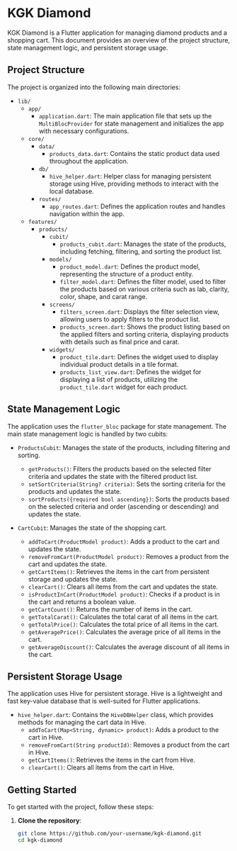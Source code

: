 # KGK Diamond

KGK Diamond is a Flutter application for managing diamond products and a shopping cart. This document provides an overview of the project structure, state management logic, and persistent storage usage.

## Project Structure

The project is organized into the following main directories:

- `lib/`
  - `app/`
    - `application.dart`: The main application file that sets up the `MultiBlocProvider` for state management and initializes the app with necessary configurations.
  - `core/`
    - `data/`
      - `products_data.dart`: Contains the static product data used throughout the application.
    - `db/`
      - `hive_helper.dart`: Helper class for managing persistent storage using Hive, providing methods to interact with the local database.
    - `routes/`
      - `app_routes.dart`: Defines the application routes and handles navigation within the app.
  - `features/`
    - `products/`
      - `cubit/`
        - `products_cubit.dart`: Manages the state of the products, including fetching, filtering, and sorting the product list.
      - `models/`
        - `product_model.dart`: Defines the product model, representing the structure of a product entity.
        - `filter_model.dart`: Defines the filter model, used to filter the products based on various criteria such as lab, clarity, color, shape, and carat range.
      - `screens/`
        - `filters_screen.dart`: Displays the filter selection view, allowing users to apply filters to the product list.
        - `products_screen.dart`: Shows the product listing based on the applied filters and sorting criteria, displaying products with details such as final price and carat.
      - `widgets/`
        - `product_tile.dart`: Defines the widget used to display individual product details in a tile format.
        - `products_list_view.dart`: Defines the widget for displaying a list of products, utilizing the `product_tile.dart` widget for each product.

## State Management Logic

The application uses the `flutter_bloc` package for state management. The main state management logic is handled by two cubits:

- `ProductsCubit`: Manages the state of the products, including filtering and sorting.
  - `getProducts()`: Filters the products based on the selected filter criteria and updates the state with the filtered product list.
  - `setSortCriteria(String? criteria)`: Sets the sorting criteria for the products and updates the state.
  - `sortProducts({required bool ascending})`: Sorts the products based on the selected criteria and order (ascending or descending) and updates the state.

- `CartCubit`: Manages the state of the shopping cart.
  - `addToCart(ProductModel product)`: Adds a product to the cart and updates the state.
  - `removeFromCart(ProductModel product)`: Removes a product from the cart and updates the state.
  - `getCartItems()`: Retrieves the items in the cart from persistent storage and updates the state.
  - `clearCart()`: Clears all items from the cart and updates the state.
  - `isProductInCart(ProductModel product)`: Checks if a product is in the cart and returns a boolean value.
  - `getCartCount()`: Returns the number of items in the cart.
  - `getTotalCarat()`: Calculates the total carat of all items in the cart.
  - `getTotalPrice()`: Calculates the total price of all items in the cart.
  - `getAveragePrice()`: Calculates the average price of all items in the cart.
  - `getAverageDiscount()`: Calculates the average discount of all items in the cart.

## Persistent Storage Usage

The application uses Hive for persistent storage. Hive is a lightweight and fast key-value database that is well-suited for Flutter applications.

- `hive_helper.dart`: Contains the `HiveDBHelper` class, which provides methods for managing the cart data in Hive.
  - `addToCart(Map<String, dynamic> product)`: Adds a product to the cart in Hive.
  - `removeFromCart(String productId)`: Removes a product from the cart in Hive.
  - `getCartItems()`: Retrieves the items in the cart from Hive.
  - `clearCart()`: Clears all items from the cart in Hive.

## Getting Started

To get started with the project, follow these steps:

1. **Clone the repository**:
   ```sh
   git clone https://github.com/your-username/kgk-diamond.git
   cd kgk-diamond